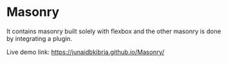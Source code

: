 # Masonry
It contains masonry built solely with flexbox and the other masonry is done by integrating a plugin.

Live demo link: https://junaidbkibria.github.io/Masonry/
